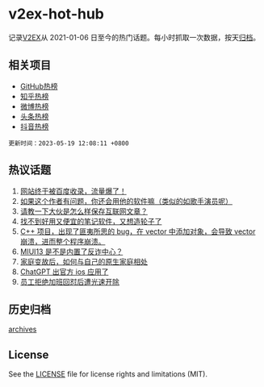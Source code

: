 # v2ex-hot-hub

 记录[V2EX](https://www.v2ex.com/)从 2021-01-06 日至今的热门话题。每小时抓取一次数据，按天[归档](archives)。
 
 ## 相关项目

- [GitHub热榜](https://github.com/lonnyzhang423/github-hot-hub)
- [知乎热榜](https://github.com/lonnyzhang423/zhihu-hot-hub)
- [微博热榜](https://github.com/lonnyzhang423/weibo-hot-hub)
- [头条热榜](https://github.com/lonnyzhang423/toutiao-hot-hub)
- [抖音热榜](https://github.com/lonnyzhang423/douyin-hot-hub)


 `更新时间：2023-05-19 12:08:11 +0800`

## 热议话题

1. [网站终于被百度收录，流量爆了！](https://www.v2ex.com/t/940991)
1. [如果这个作者有问题，你还会用他的软件嘛（类似的如歌手演员呢）](https://www.v2ex.com/t/941057)
1. [请教一下大伙是怎么样保存互联网文章？](https://www.v2ex.com/t/941024)
1. [找不到好用又便宜的笔记软件，又想造轮子了](https://www.v2ex.com/t/940969)
1. [C++ 项目，出现了匪夷所思的 bug，在 vector 中添加对象，会导致 vector 崩溃，进而整个程序崩溃。](https://www.v2ex.com/t/941007)
1. [MIUI13 是不是内置了反诈中心？](https://www.v2ex.com/t/941071)
1. [家庭变故后，如何与自己的原生家庭相处](https://www.v2ex.com/t/941070)
1. [ChatGPT 出官方 ios 应用了](https://www.v2ex.com/t/941145)
1. [员工拒绝加班回怼后遭光速开除](https://www.v2ex.com/t/941044)

## 历史归档

[archives](archives)

## License

See the [LICENSE](LICENSE) file for license rights and limitations (MIT).
